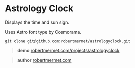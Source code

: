 # Astrology Clock

Displays the time and sun sign.

Uses Astro font type by Cosmorama.

    git clone git@github.com:robertmermet/astrologyclock.git

>**demo** [robertmermet.com/projects/astrologyclock](http://robertmermet.com/projects/astrologyclock)

>**author** [robertmermet.com](http://robertmermet.com)
